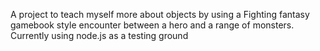 A project to teach myself more about objects by using a Fighting fantasy gamebook style encounter between a hero and a range of monsters.  
Currently using node.js as a testing ground  